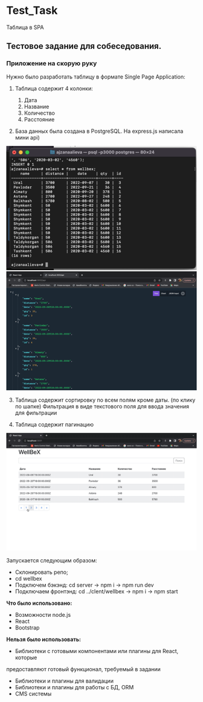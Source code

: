 # Test_Task
Таблица в SPA

## Тестовое задание для собеседования. 
### Приложение на скорую руку



Нужно было разработать таблицу в формате Single Page Application:


1. Таблица содержит 4 колонки:
    1. Дата
    2. Название
    3. Количество
    4. Расстояние
    
    
2. База данных была создана в PostgreSQL. На express.js написала мини api) 

![db](https://github.com/AizhanSmekenova/Test_Task/blob/main/db.png)
![api](https://github.com/AizhanSmekenova/Test_Task/blob/main/api.png)

3. Таблица содержит сортировку по всем полям кроме даты. (по клику по шапке)
Фильтрация в виде текстового поля для ввода значения для фильтрации

4. Таблица содержит пагинацию

![table](https://github.com/AizhanSmekenova/Test_Task/blob/main/table.2022-10-01%2020_54_50.gif)

Запускается следующим образом:

* Склонировать репо;
* cd wellbex
* Подключем бэкэнд: cd server -> npm i -> npm run dev
* Подключаем фронтэнд: cd ../clent/wellbex -> npm i -> npm start

**Что было использовано:**

- Возможности node.js
- React
- Bootstrap

**Нельзя было использовать:**

- Библиотеки с готовыми компонентами или плагины для React, которые

предоставляют готовый функционал, требуемый в задании

- Библиотеки и плагины для валидации
- Библиотеки и плагины для работы с БД, ORM
- CMS системы


